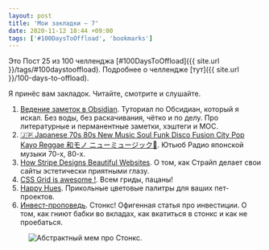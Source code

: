 ```yaml
---
layout: post
title: 'Мои закладки — 7'
date: 2020-11-12 18:44 +09:00
tags: ['#100DaysToOffload', 'bookmarks']
---
```


Это Пост 25 из 100 челленджа [#100DaysToOffload]({{ site.url }}/tags/#100daystooffload). Подробнее о челлендже [тут]({{ site.url }}/100-days-to-offload).

Я принёс вам закладок. Читайте, смотрите и слушайте.

1. [Ведение заметок в Obsidian](https://www.youtube.com/watch?v=n5klioVz7FM). Туториал по Обсидиан, который я искал. Без воды, без раскачивания, чётко и по делу. Про литературные и перманентные заметки, хэштеги и MOC.
2. [🇯🇵 Japanese 70s 80s New Music Soul Funk Disco Fusion City Pop Kayo Reggae 和モノ ニューミュージック🗼](https://www.youtube.com/watch?v=3PdOYCBbTGg). Ютьюб Радио японской музыки 70-х, 80-х.
3. [How Stripe Designs Beautiful Websites](https://leerob.io/blog/how-stripe-designs-beautiful-websites). О том, как Страйп делает свои сайты эстетически приятными глазу.
4. [CSS Grid is awesome !](https://www.reddit.com/r/css/comments/foqeek/css_grid_is_awesome/). Всем гриды, пацаны!
5. [Happy Hues](https://www.happyhues.co/). Прикольные цветовые палитры для ваших пет-проектов.
6. [Инвест-проповедь](https://kenest.com/invest/). Стонкс! Офигенная статья про инвестиции. О том, как гниют бабки во вкладах, как вкатиться в стонкс и как не проебаться.

<figure>
  <img src="{{ site.url }}/assets/images/bookmarks-7/stonks.png" data-action="zoom" alt="Абстрактный мем про Стонкс.">
</figure>
